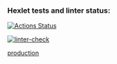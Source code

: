 ### Hexlet tests and linter status:
[![Actions Status](https://github.com/VadimYaskiv/python-project-83/actions/workflows/hexlet-check.yml/badge.svg)](https://github.com/VadimYaskiv/python-project-83/actions)

[![linter-check](https://github.com/VadimYaskiv/python-project-83/actions/workflows/linter.yml/badge.svg)](https://github.com/VadimYaskiv/python-project-83/actions/workflows/linter.yml)


[production](https://page-analyzer-app83.onrender.com)